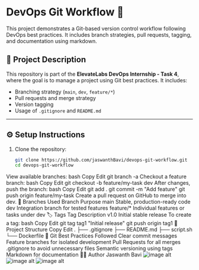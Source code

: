 # DevOps Git Workflow 🚀
This project demonstrates a Git-based version control workflow following DevOps best practices. It includes branch strategies, pull requests, tagging, and documentation using markdown.
## 📌 Project Description
This repository is part of the **ElevateLabs DevOps Internship - Task 4**, where the goal is to manage a project using Git best practices. It includes:
- Branching strategy (`main`, `dev`, `feature/*`)
- Pull requests and merge strategy
- Version tagging
- Usage of `.gitignore` and `README.md`
---
## ⚙️ Setup Instructions
1. Clone the repository:
   ```bash
   git clone https://github.com/jaswanthBavi/devops-git-workflow.git
   cd devops-git-workflow
View available branches:
bash
Copy
Edit
git branch -a
Checkout a feature branch:
bash
Copy
Edit
git checkout -b feature/my-task dev
After changes, push the branch:
bash
Copy
Edit
git add .
git commit -m "Add feature"
git push origin feature/my-task
Create a pull request on GitHub to merge into dev.
🌿 Branches Used
Branch	Purpose
main	Stable, production-ready code
dev	Integration branch for tested features
feature/*	Individual features or tasks under dev
🏷️ Tags
Tag	Description
v1.0	Initial stable release
To create a tag:
bash
Copy
Edit
git tag tag1 "Initial release"
git push origin tag1
📁 Project Structure
Copy
Edit
.
├── .gitignore
├── README.md
├── script.sh
└── Dockerfile
🧠 Git Best Practices Followed
Clear commit messages
Feature branches for isolated development
Pull Requests for all merges
.gitignore to avoid unnecessary files
Semantic versioning using tags
Markdown for documentation
👨‍💻 Author
Jaswanth Bavi
![image alt](https://github.com/jaswanthBavi/devops-git-workflow/blob/814648ebb03c05868e8d4b98ce81161792fb3577/Screenshot%202025-04-11%20121022.png)
![image alt](https://github.com/jaswanthBavi/devops-git-workflow/blob/52b5ddcec4599caec431d4353f9aa26ad380b8f9/Screenshot%202025-04-11%20121133.png)
![image alt](https://github.com/jaswanthBavi/devops-git-workflow/blob/c97e149a56b02971a90f2495b1c03d34d98f8e52/Screenshot%202025-04-11%20121413.png)
